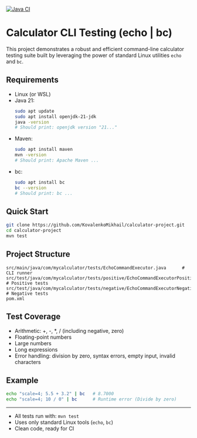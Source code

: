 [![Java CI](https://github.com/KovalenkoMikhail/calculator-project/actions/workflows/ci.yml/badge.svg)](https://github.com/KovalenkoMikhail/calculator-project/actions/workflows/ci.yml)

# Calculator CLI Testing (echo | bc)
This project demonstrates a robust and efficient command-line calculator testing suite built by leveraging the power of standard Linux utilities `echo` and `bc`.
## Requirements
- Linux (or WSL)
- Java 21:
  ```sh
  sudo apt update
  sudo apt install openjdk-21-jdk
  java -version
  # Should print: openjdk version "21..."
  ```
- Maven:
  ```sh
  sudo apt install maven
  mvn -version
  # Should print: Apache Maven ...
  ```
- bc:
  ```sh
  sudo apt install bc
  bc --version
  # Should print: bc ...
  ```

## Quick Start
```sh
git clone https://github.com/KovalenkoMikhail/calculator-project.git
cd calculator-project
mvn test
```

## Project Structure
```
src/main/java/com/mycalculator/tests/EchoCommandExecutor.java      # CLI runner
src/test/java/com/mycalculator/tests/positive/EchoCommandExecutorPositiveTest.java  # Positive tests
src/test/java/com/mycalculator/tests/negative/EchoCommandExecutorNegativeTest.java  # Negative tests
pom.xml
```

## Test Coverage
- Arithmetic: +, -, *, / (including negative, zero)
- Floating-point numbers
- Large numbers
- Long expressions
- Error handling: division by zero, syntax errors, empty input, invalid characters

## Example
```sh
echo "scale=4; 5.5 + 3.2" | bc   # 8.7000
echo "scale=4; 10 / 0" | bc      # Runtime error (Divide by zero)
```

---
- All tests run with: `mvn test`
- Uses only standard Linux tools (`echo`, `bc`)
- Clean code, ready for CI

